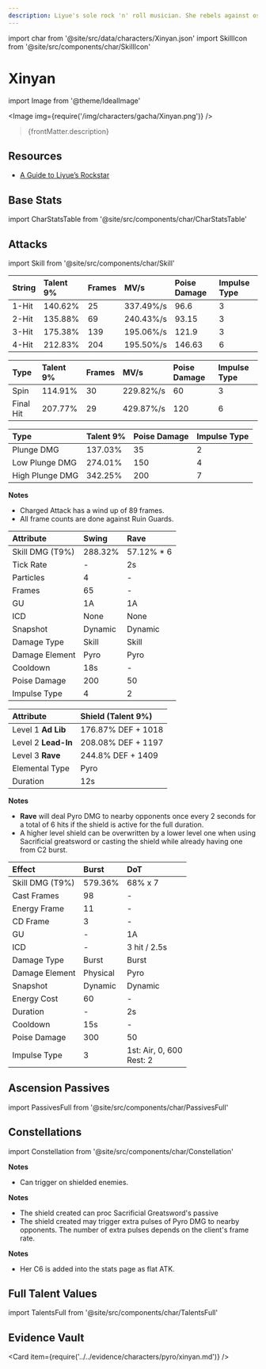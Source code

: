 ```yaml
---
description: Liyue's sole rock 'n' roll musician. She rebels against ossified prejudices using her music and passionate singing.
---
```


import char from '@site/src/data/characters/Xinyan.json'
import SkillIcon from '@site/src/components/char/SkillIcon'

# Xinyan

import Image from '@theme/IdealImage'

<Image img={require('/img/characters/gacha/Xinyan.png')} />
<blockquote>{frontMatter.description}</blockquote>

## Resources

* [A Guide to Liyue’s Rockstar](https://keqingmains.com/xinyan/)

## Base Stats

import CharStatsTable from '@site/src/components/char/CharStatsTable'

<CharStatsTable char={char} />

## Attacks

import Skill from '@site/src/components/char/Skill'

<Tabs>
<TabItem value='na' label='Normal Attacks'>
<SkillIcon char={char} skill='na' />
<div class='talent-columns'>
<Skill char={char} skill='na' sectionFilter='Normal Attack' />

| String | Talent 9% | Frames | MV/s      | Poise Damage | Impulse Type |
| :----- | :-------- | :----- | :-------- | :----------- | :----------- |
| 1-Hit  | 140.62%   | 25     | 337.49%/s | 96.6         | 3            |
| 2-Hit  | 135.88%   | 69     | 240.43%/s | 93.15        | 3            |
| 3-Hit  | 175.38%   | 139    | 195.06%/s | 121.9        | 3            |
| 4-Hit  | 212.83%   | 204    | 195.50%/s | 146.63       | 6            |

</div>
<div class='talent-columns'>
<Skill char={char} skill='na' sectionFilter='Charged Attack' />

| Type      | Talent 9% | Frames | MV/s      | Poise Damage | Impulse Type |
| :-------- | :-------- | :----- | :-------- | :----------- | :----------- |
| Spin      | 114.91%   | 30     | 229.82%/s | 60           | 3            |
| Final Hit | 207.77%   | 29     | 429.87%/s | 120          | 6            |

</div>
<div class='talent-columns'>
<Skill char={char} skill='na' sectionFilter='Plunging Attack' />

| Type            | Talent 9% | Poise Damage | Impulse Type |
| :-------------- | :-------- | :----------- | :----------- |
| Plunge DMG      | 137.03%   | 35           | 2            |
| Low Plunge DMG  | 274.01%   | 150          | 4            |
| High Plunge DMG | 342.25%   | 200          | 7            |

</div>

**Notes**

* Charged Attack has a wind up of 89 frames.
* All frame counts are done against Ruin Guards.

</TabItem>

<TabItem value='e' label='Skill'>
<SkillIcon char={char} skill='e' />
<div class='talent-columns'>
<Skill char={char} skill='e' />

| Attribute         | Swing   | Rave        |
| :---------------- | :------ | :---------- |
| Skill DMG \(T9%\) | 288.32% | 57.12% \* 6 |
| Tick Rate         | -       | 2s          |
| Particles         | 4       | -           |
| Frames            | 65      | -           |
| GU                | 1A      | 1A          |
| ICD               | None    | None        |
| Snapshot          | Dynamic | Dynamic     |
| Damage Type       | Skill   | Skill       |
| Damage Element    | Pyro    | Pyro        |
| Cooldown          | 18s     | -           |
| Poise Damage      | 200     | 50          |
| Impulse Type      | 4       | 2           |

</div>

| Attribute           | Shield (Talent 9%) |
| :------------------ | :----------------- |
| Level 1 **Ad Lib**  | 176.87% DEF + 1018 |
| Level 2 **Lead-In** | 208.08% DEF + 1197 |
| Level 3 **Rave**    | 244.8% DEF + 1409  |
| Elemental Type      | Pyro               |
| Duration            | 12s                |

**Notes**

* **Rave** will deal Pyro DMG to nearby opponents once every 2 seconds for a total of 6 hits if the shield is active for the full duration.
* A higher level shield can be overwritten by a lower level one when using Sacrificial greatsword or casting the shield while already having one from C2 burst.

</TabItem>

<TabItem value='q' label='Burst'>
<SkillIcon char={char} skill='q' />
<div class='talent-columns'>
<Skill char={char} skill='q'/>

| Effect            | Burst    | DoT                            |
| :---------------- | :------- | :----------------------------- |
| Skill DMG \(T9%\) | 579.36%  | 68% x 7                        |
| Cast Frames       | 98       | -                              |
| Energy Frame      | 11       | -                              |
| CD Frame          | 3        | -                              |
| GU                | -        | 1A                             |
| ICD               | -        | 3 hit / 2.5s                   |
| Damage Type       | Burst    | Burst                          |
| Damage Element    | Physical | Pyro                           |
| Snapshot          | Dynamic  | Dynamic                        |
| Energy Cost       | 60       | -                              |
| Duration          | -        | 2s                             |
| Cooldown          | 15s      | -                              |
| Poise Damage      | 300      | 50                             |
| Impulse Type      | 3        | 1st: Air, 0, 600 <br/> Rest: 2 |

</div>

</TabItem>
</Tabs>

## Ascension Passives

import PassivesFull from '@site/src/components/char/PassivesFull'

<PassivesFull char={char} />

## Constellations

import Constellation from '@site/src/components/char/Constellation'

<Tabs>
<TabItem value='c1' label='C1'>
<Constellation char={char} constellation={1} />

**Notes**

* Can trigger on shielded enemies.

</TabItem>

<TabItem value='c2' label='C2'>
<Constellation char={char} constellation={2} />

**Notes**

* The shield created can proc Sacrificial Greatsword's passive
* The shield created may trigger extra pulses of Pyro DMG to nearby opponents. The number of extra pulses depends on the client's frame rate.

</TabItem>

<TabItem value='c3' label='C3'>
<Constellation char={char} constellation={3} />
</TabItem>

<TabItem value='c4' label='C4'>
<Constellation char={char} constellation={4} />
</TabItem>

<TabItem value='c5' label='C5'>
<Constellation char={char} constellation={5} />
</TabItem>

<TabItem value="c6" label="C6">
<Constellation char={char} constellation={6} />

**Notes**

* Her C6 is added into the stats page as flat ATK.

</TabItem>
</Tabs>

## Full Talent Values

import TalentsFull from '@site/src/components/char/TalentsFull'

<TalentsFull char={char}/>

## Evidence Vault

<Card item={require('../../evidence/characters/pyro/xinyan.md')} />
